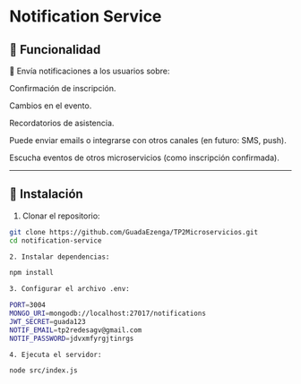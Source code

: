 # Notification Service

## 🧩 Funcionalidad

📩 Envía notificaciones a los usuarios sobre:

Confirmación de inscripción.

Cambios en el evento.

Recordatorios de asistencia.

Puede enviar emails o integrarse con otros canales (en futuro: SMS, push).

Escucha eventos de otros microservicios (como inscripción confirmada).

---

## 🚀 Instalación

1. Clonar el repositorio:
```bash
git clone https://github.com/GuadaEzenga/TP2Microservicios.git
cd notification-service

2. Instalar dependencias:

npm install

3. Configurar el archivo .env:

PORT=3004
MONGO_URI=mongodb://localhost:27017/notifications
JWT_SECRET=guada123
NOTIF_EMAIL=tp2redesagv@gmail.com
NOTIF_PASSWORD=jdvxmfyrgjtinrgs

4. Ejecuta el servidor:

node src/index.js
